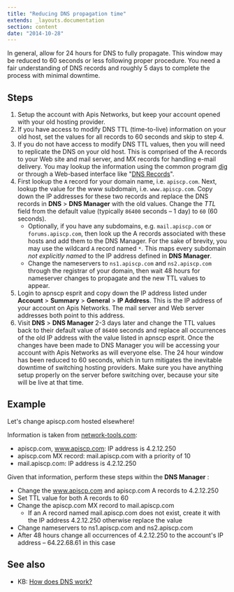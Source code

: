 ```yaml
---
title: "Reducing DNS propagation time"
extends: _layouts.documentation
section: content
date: "2014-10-28"
---
```


In general, allow for 24 hours for DNS to fully propagate. This window may be reduced to 60 seconds or less following proper procedure. You need a fair understanding of DNS records and roughly 5 days to complete the process with minimal downtime.

## Steps

1. Setup the account with Apis Networks, but keep your account opened with your old hosting provider.
2. If you have access to modify DNS TTL (time-to-live) information on your old host, set the values for all records to 60 seconds and skip to step 4.
3. If you do not have access to modify DNS TTL values, then you will need to replicate the DNS on your old host. This is comprised of the A records to your Web site and mail server, and MX records for handling e-mail delivery. You may lookup the information using the common program [dig](http://en.wikipedia.org/wiki/Domain_Information_Groper) or through a Web-based interface like "[DNS Records](http://network-tools.com/default.asp?prog=dnsrec&host=%20Network-Tools)".
4. First lookup the `A` record for your domain name, i.e. `apiscp.com`. Next, lookup the value for the www subdomain, i.e. `www.apiscp.com`. Copy down the IP addresses for these two records and replace the DNS records in **DNS** > **DNS Manager** with the old values. Change the _TTL_ field from the default value (typically `86400` seconds – 1 day) to `60` (60 seconds).
    - Optionally, if you have any subdomains, e.g. `mail.apiscp.com` or `forums.apiscp.com`, then look up the A records associated with these hosts and add them to the DNS Manager. For the sake of brevity, you may use the wildcard `A` record named `*`. This maps every subdomain _not explicitly named_ to the IP address defined in **DNS Manager**.
    - Change the nameservers to `ns1.apiscp.com` and `ns2.apiscp.com` through the registrar of your domain, then wait 48 hours for nameserver changes to propagate and the new TTL values to appear.
5. Login to apnscp esprit and copy down the IP address listed under **Account** > **Summary** > **General** > **IP Address**. This is the IP address of your account on Apis Networks. The mail server and Web server addresses both point to this address.
6. Visit **DNS** > **DNS Manager** 2-3 days later and change the TTL values back to their default value of `86400` seconds and replace all occurrences of the old IP address with the value listed in apnscp esprit. Once the changes have been made to DNS Manager you will be accessing your account with Apis Networks as will everyone else. The 24 hour window has been reduced to 60 seconds, which in turn mitigates the inevitable downtime of switching hosting providers. Make sure you have anything setup properly on the server before switching over, because your site will be live at that time.

## Example

Let's change apiscp.com hosted elsewhere!

Information is taken from [network-tools.com](http://network-tools.com/default.asp?prog=dnsrec&host=apiscp.com%20network-tools.com):

- apiscp.com, www.apiscp.com: IP address is 4.2.12.250
- apiscp.com MX record: mail.apiscp.com with a priority of 10
- mail.apiscp.com: IP address is 4.2.12.250

Given that information, perform these steps within the **DNS Manager** :

- Change the www.apiscp.com and apiscp.com A records to 4.2.12.250
- Set TTL value for both A records to 60
- Change the apiscp.com MX record to mail.apiscp.com
    - If an A record named mail.apiscp.com does not exist, create it with the IP address 4.2.12.250 otherwise replace the value
- Change nameservers to ns1.apiscp.com and ns2.apiscp.com
- After 48 hours change all occurrences of 4.2.12.250 to the account's IP address – 64.22.68.61 in this case

## See also

- KB: [How does DNS work?](/docs/dns/dns-work/ "How does DNS work?")
